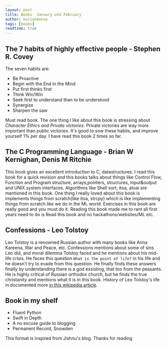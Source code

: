 ```yaml
---
layout: post
title: Books- January and February
author: kurianbenoy
tags: [books]
readtime: true
---
```


## The 7 habits of highly effective people - Stephen R. Covey

The seven habits are:
- Be Proactive
- Begin with the End in the Mind
- Put first thinks first
- Think Win/Win
- Seek first to understand than to be understood
- Synergize
- Sharpen the saw

Must read book. The one thing I like about this book is stressing about *Character Ethics and Private victories*.
Private victories are way more important than public victories. It's good to sow these habits, and improve yourself 1%
per day. I have read this book 2 times so far.

## The C Programming Language - Brian W Kernighan, Denis M Ritchie

This book gives an excellent introduction to C, datastructures. I read this book for a quick revision and this
books talks about things like Control Flow, Function and Program structure, arrays,pointers, structures, Input&output and UNIX system interfaces.
Algorithms like Shell sort, itoa, atoai are mentioned in this book.
One thing I really loved about this book is implements things from scratch(like itoa, strcpy) which is like 
implementing things from scratch like we do in the ML world. Exercises in this book are really good and you must do it.
Reading this book made me to rant all first years need to do is Read this book and no hackathons/websites/ML etc.

## Confessions - Leo Tolstoy

Leo Tolstoy is a renowned Russian author with many books like Anna Kareena, War and Peace, etc.
Confessions mentions about some of sins Leo did, and  moral dilemma Tolstoy faced and he mentions about his mid-life
crisis. He faces this question `What is the point of life?` in his life and he doesn't try to evade from this question. He finally
finds these answers finally by understanding there is a god exsisting, that too from the peasants.
He is highly critical of Russian orthodox church, but he finds the true
christanity and mentions what it is in this book. History of Leo Tolstoy's life in documented more [in this wikipedia
article](https://en.wikipedia.org/wiki/Leo_Tolstoy).

## Book in my shelf

- Fluent Python
- Swift in Depth
- A no excuse guide to blogging
- Permanent Record, Snowden

This format is inspired from Jishnu's blog. Thanks for reading

